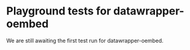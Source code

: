 # Playground tests for datawrapper-oembed
We are still awaiting the first test run for datawrapper-oembed.
